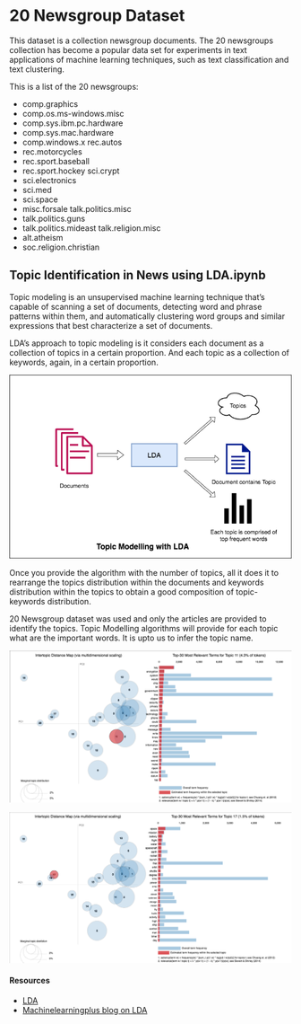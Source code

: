 # 20 Newsgroup Dataset

This dataset is a collection newsgroup documents. The 20 newsgroups collection has become a popular data set for experiments in text applications of machine learning techniques, such as text classification and text clustering.

This is a list of the 20 newsgroups:

- comp.graphics
- comp.os.ms-windows.misc
- comp.sys.ibm.pc.hardware
- comp.sys.mac.hardware
- comp.windows.x rec.autos
- rec.motorcycles
- rec.sport.baseball
- rec.sport.hockey sci.crypt
- sci.electronics
- sci.med
- sci.space
- misc.forsale talk.politics.misc
- talk.politics.guns
- talk.politics.mideast talk.religion.misc
- alt.atheism
- soc.religion.christian


## Topic Identification in News using LDA.ipynb

Topic modeling is an unsupervised machine learning technique that’s capable of scanning a set of documents, detecting word and phrase patterns within them, and automatically clustering word groups and similar expressions that best characterize a set of documents.

LDA’s approach to topic modeling is it considers each document as a collection of topics in a certain proportion. And each topic as a collection of keywords, again, in a certain proportion.

![lda](../../../assets/images/architectures/lda.png)

Once you provide the algorithm with the number of topics, all it does it to rearrange the topics distribution within the documents and keywords distribution within the topics to obtain a good composition of topic-keywords distribution.

20 Newsgroup dataset was used and only the articles are provided to identify the topics. Topic Modelling algorithms will provide for each topic what are the important words. It is upto us to infer the topic name.

![lda](../../../assets/images/applications/clustering/lda_vis.png)

![lda](../../../assets/images/applications/clustering/lda_vis2.png)

#### Resources

- [LDA](https://github.com/graviraja/100-Days-of-NLP/tree/master/architectures#topic-modelling-using-ldaipynb)
- [Machinelearningplus blog on LDA](https://www.machinelearningplus.com/nlp/topic-modeling-gensim-python/)
